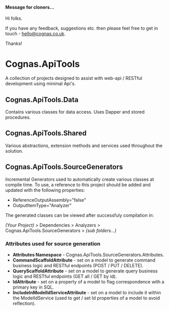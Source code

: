 #### Message for cloners...

Hi folks.

If you have any feedback, suggestions etc. then please feel free to get in touch - hello@cognas.co.uk.

Thanks!

# Cognas.ApiTools

A collection of projects designed to assist with web-api / RESTful development using minimal Api's.

## Cognas.ApiTools.Data

Contains various classes for data access. Uses Dapper and stored procedures.

## Cognas.ApiTools.Shared

Various abstractions, extension methods and services used throughout the solution.

## Cognas.ApiTools.SourceGenerators

Incremental Generators used to automatically create various classes at compile time.
To use, a reference to this project should be added and updated with the following properties:

- ReferenceOutputAssembly="false"
- OutputItemType="Analyzer"

The generated classes can be viewed after successfuly compilation in:

*(Your Project)* > Dependencies > Analyzers > Cognas.ApiTools.SourceGenerators > *(sub folders...)*

### Attributes used for source generation
- **Attributes Namespace** - Cognas.ApiTools.SourceGenerators.Attributes.
- **CommandScaffoldAttribute** - set on a model to generate command business logic and RESTful endpoints
(POST / PUT / DELETE).
- **QueryScaffoldAttribute** - set on a model to generate query business logic and RESTful endpoints
(GET all / GET by id).
- **IdAttribute** - set on a property of a model to flag correspondence with a primary key in SQL.
- **IncludeInModelIdServiceAttribute** - set on a model to include it within the ModelIdService
(used to get / set Id properties of a model to avoid reflection).